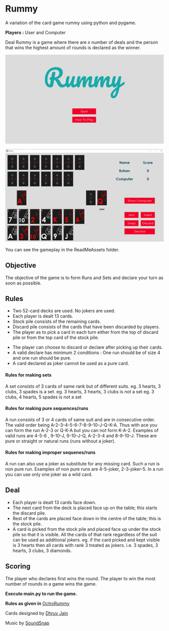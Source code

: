 # Rummy

A variation of the card game rummy using python and pygame.

**Players :** User and Computer

Deal Rummy is a game where there are x number of deals and the person that wins the highest amount of rounds is declared as the winner.

![Homescreen](ReadmeAssets/Homescreen.png)

![Gamescreen](ReadmeAssets/Gamescreen.png)

You can see the gameplay in the ReadMeAssets folder.

## Objective

The objective of the game is to form Runs and Sets and declare your turn as soon as possible.

## Rules

-  Two 52-card decks are used. No jokers are used.
-  Each player is dealt 13 cards.
-  Stock pile consists of the remaining cards.
-  Discard pile consists of the cards that have been discarded by players.
-  The player as to pick a card in each turn either from the top of discard pile or from the top card of the stock pile.
<!--* The player also has to discard a card in each turn.-->
-  The player can choose to discard or declare after picking up their cards.
-  A valid declare has minimum 2 conditions : One run should be of size 4 and one run should be pure.
-  A card declared as joker cannot be used as a pure card.

#### Rules for making sets

A set consists of 3 cards of same rank but of different suits.
eg. 3 hearts, 3 clubs, 3 spades is a set.
eg. 3 hearts, 3 hearts, 3 clubs is not a set
eg. 3 clubs, 4 hearts, 5 spades is not a set

#### Rules for making pure sequences/runs

A run consists of 3 or 4 cards of same suit and are in consecutive order. The valid order being A-2-3-4-5-6-7-8-9-10-J-Q-K-A.
Thus with ace you can form the run A-2-3 or Q-K-A but you can not form K-A-2. Examples of valid runs are 4-5-6 , 9-10-J, 9-10-J-Q, A-2-3-4 and 8-9-10-J. These are pure or straight or natural runs (runs without a joker).

#### Rules for making improper sequenes/runs

A run can also use a joker as substitute for any missing card. Such a run is non pure run. Examples of non pure runs are 4-5-joker, 2-3-joker-5. In a run you can use only one joker as a wild card.

## Deal

-  Each player is dealt 13 cards face down.
-  The next card from the deck is placed face up on the table; this starts the discard pile.
-  Rest of the cards are placed face down in the centre of the table; this is the stock pile.
-  A card is picked from the stock pile and placed face up under the stock pile so that it is visible. All the cards of that rank regardless of the suit can be used as additional jokers.
   eg. if the card picked and kept visible is 3 hearts then all cards with rank 3 treated as jokers. i.e. 3 spades, 3 hearts, 3 clubs, 3 diamonds.

## Scoring

The player who declares first wins the round. The player to win the most number of rounds in a game wins the game.

**Execute main.py to run the game.**

**Rules as given in** [OctroRummy](https://rummy.octro.com/tutorial/)

Cards designed by [Dhruv Jain](https://www.behance.net/dhruv2703f7fd)

Music by [SoundSnap](https://www.soundsnap.com/)

